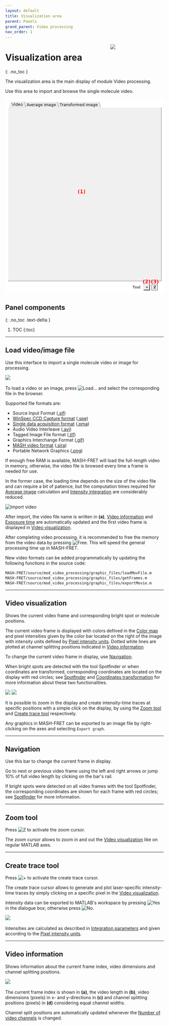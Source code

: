 ```yaml
---
layout: default
title: Visualization area
parent: Panels
grand_parent: Video processing
nav_order: 1
---
```


<img src="../../assets/images/logos/logo-video-processing_400px.png" width="170" style="float:right; margin-left: 15px;"/>

# Visualization area
{: .no_toc }

The visualization area is the main display of module Video processing.

Use this area to import and browse the single molecule video.

<a class="plain" href="../../assets/images/gui/VP-area-visu.png"><img src="../../assets/images/gui/VP-area-visu.png" style="max-width: 516px;"/></a>

## Panel components
{: .no_toc .text-delta }

1. TOC
{:toc}


---

## Load video/image file

Use this interface to import a single molecule video or image for processing.

<a class="plain" href="../../assets/images/gui/VP-area-visu-loadvideo.png"><img src="../../assets/images/gui/VP-area-visu-loadvideo.png" style="max-width:457px"></a>

To load a video or an image, press 
![Load...](../../assets/images/gui/VP-but-load.png "Load...") and select the corresponding file in the browser.

Supported file formats are:
* Source Input Format (<u>.sif</u>)
* [WinSpec CCD Capture format](http://www.mpi.stonybrook.edu/nsls/X17B2/support/camera.htm) (<u>.spe</u>)
* [Single data acquisition format](https://cplc.illinois.edu/software/) (<u>.pma</u>)
* Audio Video Interleave (<u>.avi</u>)
* Tagged Image File format (<u>.tif</u>)
* Graphics Interchange Format (<u>.gif</u>)
* [MASH video format](../../output-files/sira-mash-video.html) (<u>.sira</u>)
* Portable Network Graphics (<u>.png</u>)

If enough free RAM is available, MASH-FRET will load the full-length video in memory, otherwise, the video file is browsed every time a frame is needed for use. 

In the former case, the loading time depends on the size of the video file and can require a bit of patience, but the computation times required for 
[Average image](panel-molecule-coordinates#average-image) calculation and 
[Intensity integration](panel-intensity-integration) are considerably reduced.

![Import video](../../assets/images/gui/VP-area-visu-loadingbar.png)

After import, the video file name is written in **(a)**, 
[Video information](#video-information) and 
[Exposure time](panel-experiment-settings.html#exposure-time) are automatically updated and the first video frame is displayed in 
[Video visualization](#video-visualization).

After completing video processing, it is recommended to free the memory from the video data by pressing 
![Free](../../assets/images/gui/VP-but-free.png "Free"). 
This will speed the general processing time up in MASH-FRET.

New video formats can be added programmatically by updating the following functions in the source code:

```
MASH-FRET/source/mod_video_processing/graphic_files/loadMovFile.m
MASH-FRET/source/mod_video_processing/graphic_files/getFrames.m
MASH-FRET/source/mod_video_processing/graphic_files/exportMovie.m
```

---

## Video visualization

Shows the current video frame and corresponding bright spot or molecule positions.

The current video frame is displayed with colors defined in the 
[Color map](panel-plot.html#color-map) and pixel intensities given by the color bar located on the right of the image with intensity units defined by 
[Pixel intensity units](panel-plot.html#pixel-intensity-units). 
Dotted white lines are plotted at channel splitting positions indicated in 
[Video information](#video-information)

To change the current video frame in display, use 
[Navigation](#navigation).

When bright spots are detected with the tool Spotfinder or when coordinates are transformed, corresponding coordinates are located on the display with red circles; see 
[Spotfinder](panel-molecule-coordinates.html#spotfinder) and 
[Coordinates transformation](panel-molecule-coordinates.html#coordinates-transformation) for more information about these two functionalities.

<a class="plain" href="../../assets/images/gui/VP-area-visu-display1.png"><img src="../../assets/images/gui/VP-area-visu-display1.png" style="max-width:45%"></a>
<a class="plain" href="../../assets/images/gui/VP-area-visu-display2.png"><img src="../../assets/images/gui/VP-area-visu-display2.png" style="max-width:45%"></a>

It is possible to zoom in the display and create intensity-time traces at specific positions with a simple click on the display, by using the
[Zoom tool](#zoom-tool) and 
[Create trace tool](#create-trace-tool) respectively.

Any graphics in MASH-FRET can be exported to an image file by right-clicking on the axes and selecting `Export graph`.


---

## Navigation

Use this bar to change the current frame in display.

Go to next or previous video frame using the left and right arrows or jump 10% of full video length by clicking on the bar's rail.

If bright spots were detected on all video frames with the tool Spotfinder, the corresponding coordinates are shown for each frame with red circles; see 
[Spotfinder](panel-molecule-coordinates.html#spotfinder) for more information.


---

## Zoom tool

Press 
![Z](../../assets/images/gui/VP-but-z.png "Z") to activate the zoom cursor.

The zoom cursor allows to zoom in and out the 
[Video visualization](#video-visualization) like on regular MATLAB axes.


---

## Create trace tool

Press 
![+](../../assets/images/gui/VP-but-plus.png "+") to activate the create trace cursor.

The create trace cursor allows to generate and plot laser-specific intensity-time traces by simply clicking on a specific pixel in the 
[Video visualization](#video-visualization).

Intensity data can be exported to MATLAB's workspace by pressing 
![Yes](../../assets/images/gui/VP-but-yes.png "Yes") in the dialogue box; otherwise press 
![No](../../assets/images/gui/VP-but-no.png "No").

<a class="plain" href="../../assets/images/gui/VP-area-visu-traces.png"><img src="../../assets/images/gui/VP-area-visu-traces.png" /></a>

Intensities are calculated as described in 
[Integration parameters](panel-intensity-integration.html#integration-parameters) and given according to the 
[Pixel intensity units](panel-plot.html#pixel-intensity-units).


---

## Video information

Shows information about the current frame index, video dimensions and channel splitting positions.

<a class="plain" href="../../assets/images/gui/VP-area-visu-info.png"><img src="../../assets/images/gui/VP-area-visu-info.png" style="max-width: 484px;"/></a>

The current frame index is shown in **(a)**, the video length in **(b)**, video dimensions (pixels) in x- and y-directions in **(c)** and channel splitting positions (pixels) in **(d)** considering equal channel widths.

Channel split positions are automatically updated whenever the 
[Number of video channels](panel-experiment-settings.html#number-of-video-channels) is changed.
